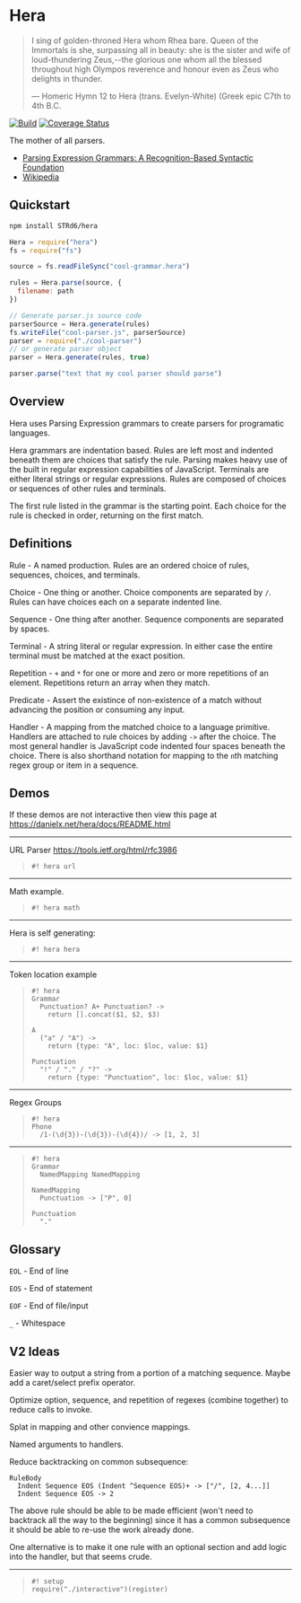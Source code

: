 Hera
===

> I sing of golden-throned Hera whom Rhea bare. Queen of the Immortals is she, surpassing all in beauty: she is the sister and wife of loud-thundering Zeus,--the glorious one whom all the blessed throughout high Olympos reverence and honour even as Zeus who delights in thunder.
>
> — Homeric Hymn 12 to Hera (trans. Evelyn-White) (Greek epic C7th to 4th B.C.

[![Build](https://github.com/STRd6/hera/actions/workflows/build.yml/badge.svg)](https://github.com/STRd6/hera/actions/workflows/build.yml)
[![Coverage Status](https://coveralls.io/repos/github/STRd6/hera/badge.svg?branch=main)](https://coveralls.io/github/STRd6/hera?branch=main)

The mother of all parsers.

- [Parsing Expression Grammars:
A Recognition-Based Syntactic Foundation](https://bford.info/pub/lang/peg.pdf)
- [Wikipedia](https://en.wikipedia.org/wiki/Parsing_expression_grammar)

Quickstart
---

```bash
npm install STRd6/hera
```

```javascript
Hera = require("hera")
fs = require("fs")

source = fs.readFileSync("cool-grammar.hera")

rules = Hera.parse(source, {
  filename: path
})

// Generate parser.js source code
parserSource = Hera.generate(rules)
fs.writeFile("cool-parser.js", parserSource)
parser = require("./cool-parser")
// or generate parser object
parser = Hera.generate(rules, true)

parser.parse("text that my cool parser should parse")

```

Overview
---

Hera uses Parsing Expression grammars to create parsers for programatic
languages.

Hera grammars are indentation based. Rules are left most and indented beneath
them are choices that satisfy the rule. Parsing makes heavy use of the built
in regular expression capabilities of JavaScript. Terminals are either literal
strings or regular expressions. Rules are composed of choices or sequences of
other rules and terminals.

The first rule listed in the grammar is the starting point. Each choice for the
rule is checked in order, returning on the first match.

Definitions
---

Rule - A named production. Rules are an ordered choice of rules, sequences,
choices, and terminals.

Choice - One thing or another. Choice components are separated by `/`. Rules
can have choices each on a separate indented line.

Sequence - One thing after another. Sequence components are separated by spaces.

Terminal - A string literal or regular expression. In either case the entire
terminal must be matched at the exact position.

Repetition - `+` and `*` for one or more and zero or more repetitions of an
element. Repetitions return an array when they match.

Predicate - Assert the existince of non-existence of a match without advancing
the position or consuming any input.

Handler - A mapping from the matched choice to a language primitive. Handlers
are attached to rule choices by adding `->` after the choice. The most general
handler is JavaScript code indented four spaces beneath the choice. There is
also shorthand notation for mapping to the `n`th matching regex group or item in
a sequence.

Demos
---

If these demos are not interactive then view this page at
https://danielx.net/hera/docs/README.html

---

URL Parser https://tools.ietf.org/html/rfc3986

>     #! hera url

---

Math example.

>     #! hera math

---

Hera is self generating:

>     #! hera hera

---

Token location example

>     #! hera
>     Grammar
>       Punctuation? A+ Punctuation? ->
>         return [].concat($1, $2, $3)
>
>     A
>       ("a" / "A") ->
>         return {type: "A", loc: $loc, value: $1}
>
>     Punctuation
>       "!" / "." / "?" ->
>         return {type: "Punctuation", loc: $loc, value: $1}
>


---

Regex Groups

>     #! hera
>     Phone
>       /1-(\d{3})-(\d{3})-(\d{4})/ -> [1, 2, 3]

---

>     #! hera
>     Grammar
>       NamedMapping NamedMapping
>
>     NamedMapping
>       Punctuation -> ["P", 0]
>
>     Punctuation
>       "."


Glossary
---

`EOL` - End of line

`EOS` - End of statement

`EOF` - End of file/input

`_` - Whitespace

V2 Ideas
---

Easier way to output a string from a portion of a matching sequence. Maybe add
a caret/select prefix operator.

Optimize option, sequence, and repetition of regexes (combine together) to
reduce calls to invoke.

Splat in mapping and other convience mappings.

Named arguments to handlers.

Reduce backtracking on common subsequence:

    RuleBody
      Indent Sequence EOS (Indent ^Sequence EOS)+ -> ["/", [2, 4...]]
      Indent Sequence EOS -> 2

The above rule should be able to be made efficient (won't need to backtrack
all the way to the beginning) since it has a common subsequence it should
be able to re-use the work already done.

One alternative is to make it one rule with an optional section and add
logic into the handler, but that seems crude.


---

>     #! setup
>     require("./interactive")(register)
